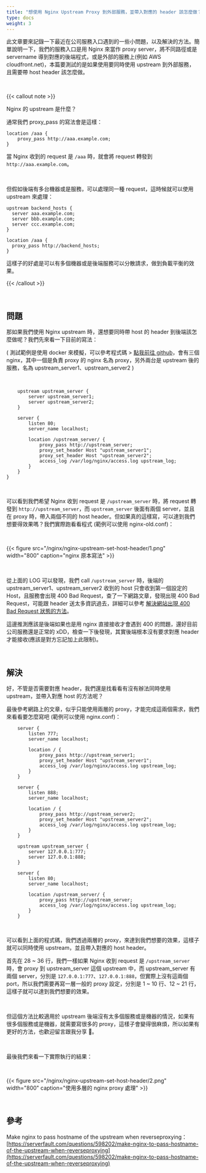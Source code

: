 ```yaml
---
title: "想使用 Nginx Upstream Proxy 到外部服務，並帶入對應的 header 該怎麼做？"
type: docs
weight: 3
---
```


此文章要來記錄一下最近在公司服務入口遇到的一些小問題，以及解決的方法。簡單說明一下，我們的服務入口是用 Nginx 來當作 proxy server，將不同路徑或是 servername 導到對應的後端程式，或是外部的服務上(例如 AWS cloudfront.net)，本篇要測試的是如果使用要同時使用 upstream 到外部服務，且需要帶 host header 該怎麼做。

<br>

{{< callout note >}}

Nginx 的 upstream 是什麼？

通常我們 proxy_pass 的寫法會是這樣：

```nginx
location /aaa {
    proxy_pass http://aaa.example.com;
}
```

當 Nginx 收到的 request 是 `/aaa` 時，就會將 request 轉發到 `http://aaa.example.com`。

<br>

但假如後端有多台機器或是服務，可以處理同一種 request，這時候就可以使用 upstream 來處理：

```nginx
upstream backend_hosts {
  server aaa.example.com;
  server bbb.example.com;
  server ccc.example.com;
}

location /aaa {
  proxy_pass http://backend_hosts;
}

```

這樣子的好處是可以有多個機器或是後端服務可以分散請求，做到負載平衡的效果。

{{< /callout >}}

<br>

## 問題

那如果我們使用 Nginx upstream 時，還想要同時帶 host 的 header 到後端該怎麼做呢？我們先來看一下目前的寫法：

( 測試範例是使用 docker 來模擬，可以參考程式碼 > [點我前往 github](https://github.com/880831ian/nginx-upstream-set-host-header)，會有三個 nginx，其中一個是負責 proxy 的 nginx 名為 proxy，另外兩台是 upstream 後的服務，名為 upstream_server1、upstream_server2 )

<br>

```nginx {filename="nginx-old.conf"}
    upstream upstream_server {
        server upstream_server1;
        server upstream_server2;
    }

    server {
        listen 80;
        server_name localhost;

        location /upstream_server/ {
            proxy_pass http://upstream_server;
            proxy_set_header Host "upstream_server1";
            proxy_set_header Host "upstream_server2";
            access_log /var/log/nginx/access.log upstream_log;
        }
    }
}
```

<br>

可以看到我們希望 Nginx 收到 request 是 `/upstream_server` 時，將 request 轉發到 `http://upstream_server`，而 `upstream_server` 後面有兩個 server，並且在 proxy 時，帶入兩個不同的 host header。但如果真的這樣寫，可以達到我們想要得效果嗎？我們實際跑看看程式 (範例可以使用 nginx-old.conf)：

<br>

{{< figure src="/nginx/nginx-upstream-set-host-header/1.png" width="800" caption="nginx 原本寫法" >}}

<br>

從上面的 LOG 可以發現，我們 call `/upstream_server` 時，後端的 upstream_server1、upstream_server2 收到的 host 只會收到第一個設定的 Host，且服務會出現 400 Bad Request，查了一下網路文章，發現出現 400 Bad Request，可能跟 header 送太多資訊過去，詳細可以參考 [解決網站出現 400 Bad Request 狀態的方法](https://tools.wingzero.tw/article/sn/534)。

這邊推測應該是後端如果也是用 nginx 直接接收才會遇到 400 的問題，還好目前公司服務還是正常的 xDD，檢查一下後發現，其實後端根本沒有要求對應 header 才能接收(應該是對方忘記加上此限制)。

<br>

## 解決

好，不管是否需要對應 header，我們還是找看看有沒有辦法同時使用 upstream，並帶入對應 host 的方法呢？

最後參考網路上的文章，似乎只能使用兩層的 proxy，才能完成這兩個需求，我們來看看要怎麼寫吧 (範例可以使用 nginx.conf)：

```nginx {filename="nginx.conf"}
    server {
        listen 777;
        server_name localhost;

        location / {
            proxy_pass http://upstream_server1;
            proxy_set_header Host "upstream_server1";
            access_log /var/log/nginx/access.log upstream_log;
        }
    }

    server {
        listen 888;
        server_name localhost;

        location / {
            proxy_pass http://upstream_server2;
            proxy_set_header Host "upstream_server2";
            access_log /var/log/nginx/access.log upstream_log;
        }
    }

    upstream upstream_server {
        server 127.0.0.1:777;
        server 127.0.0.1:888;
    }

    server {
        listen 80;
        server_name localhost;

        location /upstream_server/ {
            proxy_pass http://upstream_server;
            access_log /var/log/nginx/access.log upstream_log;
        }
    }
```

<br>

可以看到上面的程式碼，我們透過兩層的 proxy，來達到我們想要的效果，這樣子就可以同時使用 upstream，並且帶入對應的 host header。

首先在 28 ~ 36 行，我們一樣如果 Nginx 收到 request 是 `/upstream_server` 時，會 proxy 到 upstream_server 這個 upstream 中，而 upstream_server 有兩個 server，分別是 `127.0.0.1:777`、`127.0.0.1:888`，但實際上沒有這兩個 port，所以我們需要再寫一層一般的 proxy 設定，分別是 1 ~ 10 行、12 ~ 21 行，這樣子就可以達到我們想要的效果。

<br>

但這個方法比較適用於 upstream 後端沒有太多個服務或是機器的情況，如果有很多個服務或是機器，就需要寫很多的 proxy，這樣子會變得很麻煩，所以如果有更好的方法，也歡迎留言跟我分享 🤣。

<br>

最後我們來看一下實際執行的結果：

<br>

{{< figure src="/nginx/nginx-upstream-set-host-header/2.png" width="800" caption="使用多層的 nginx proxy 處理" >}}

<br>

## 參考

Make nginx to pass hostname of the upstream when reverseproxying：[https://serverfault.com/questions/598202/make-nginx-to-pass-hostname-of-the-upstream-when-reverseproxying](https://serverfault.com/questions/598202/make-nginx-to-pass-hostname-of-the-upstream-when-reverseproxying)
